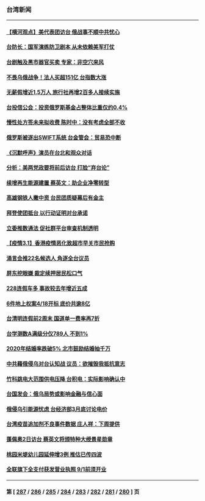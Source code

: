### 台湾新闻
---
#### [【横河观点】美代表团访台 俄战事不顺中共忧心](../../pages/ncid1349361/n13614839.md) 
#### [台防长：国军演练防卫剧本 从未依赖美军打仗](../../pages/ncid1349361/n13613733.md) 
#### [台剧触及黑市器官买卖 专家：非空穴来风](../../pages/ncid1349361/n13609176.md) 
#### [不畏乌俄战争！法人买超151亿 台指数大涨](../../pages/ncid1349361/n13613849.md) 
#### [无薪假增近1.5万人 旅行社再增2百多人接续实施](../../pages/ncid1349361/n13613741.md) 
#### [台投信公会：投资俄罗斯基金占整体比重仅约0.4%](../../pages/ncid1349361/n13613843.md) 
#### [慢性处方签未来拟收费 陈时中：没有考虑全部不收](../../pages/ncid1349361/n13613735.md) 
#### [俄罗斯被逐出SWIFT系统 台金管会：贸易恐中断](../../pages/ncid1349361/n13613846.md) 
#### [《沉默呼声》演员在台北和观众对话](../../pages/ncid1349361/n13612434.md) 
#### [分析：美两党政要将前后访台 打脸“弃台论”](../../pages/ncid1349361/n13613909.md) 
#### [续增再生能源建置 蔡英文：助企业净零转型](../../pages/ncid1349361/n13614029.md) 
#### [高雄钢铁人撇中资 台民团质疑幕后有金主](../../pages/ncid1349361/n13614027.md) 
#### [拜登使团抵台 以行动证明对台承诺](../../pages/ncid1349361/n13614040.md) 
#### [立委推数通法 促社群平台审查机制透明](../../pages/ncid1349361/n13614036.md) 
#### [【疫情3.1】香港疫情恶化致超市早关市民抢购](../../pages/ncid1349361/n13613791.md) 
#### [涌言会推22名候选人 角逐全台议员](../../pages/ncid1349361/n13614033.md) 
#### [屏东挖眼嫌 裁定续押居民松口气](../../pages/ncid1349361/n13614031.md) 
#### [228连假车多 事故较去年增近五成](../../pages/ncid1349361/n13613967.md) 
#### [6件地上权案4/18开标 底价共逾8亿](../../pages/ncid1349361/n13613963.md) 
#### [台清明连假前2周末 国道单一费率再7折](../../pages/ncid1349361/n13613961.md) 
#### [台学测数A满级分仅789人 不到1%](../../pages/ncid1349361/n13613941.md) 
#### [2020年结婚率跌破5% 北市鼓励结婚抽千万](../../pages/ncid1349361/n13613939.md) 
#### [中共藉俄侵乌对台认知战 议员：欲摧毁我抵抗意志](../../pages/ncid1349361/n13613837.md) 
#### [竹科跳电大范围供电压降 台积电：实际影响确认中](../../pages/ncid1349361/n13613832.md) 
#### [台国发会：俄乌局势或影响金融与信心面](../../pages/ncid1349361/n13613834.md) 
#### [俄侵乌引能源忧虑 台经济部3月底讨论电价](../../pages/ncid1349361/n13613839.md) 
#### [台湾疫苗追加剂不良事件数据 庄人祥：下周提供](../../pages/ncid1349361/n13613851.md) 
#### [蓬佩奥2日访台 蔡英文将颁特种大绶景星勋章](../../pages/ncid1349361/n13613819.md) 
#### [桃园米堤幼儿园延伸增3例 推估已传四波](../../pages/ncid1349361/n13613854.md) 
#### [全联旗下全支付获发营业执照 9/1前须开业](../../pages/ncid1349361/n13613781.md) 

---
#### 第 [ [287](./287.md) / [286](./286.md) / [285](./285.md) / [284](./284.md) / [283](./283.md) / [282](./282.md) / [281](./281.md) / [280](./280.md) ] 页
